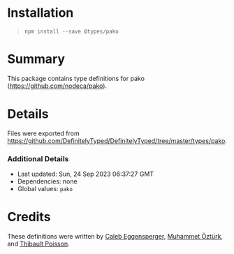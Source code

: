 # Installation
> `npm install --save @types/pako`

# Summary
This package contains type definitions for pako (https://github.com/nodeca/pako).

# Details
Files were exported from https://github.com/DefinitelyTyped/DefinitelyTyped/tree/master/types/pako.

### Additional Details
 * Last updated: Sun, 24 Sep 2023 06:37:27 GMT
 * Dependencies: none
 * Global values: `pako`

# Credits
These definitions were written by [Caleb Eggensperger](https://github.com/calebegg), [Muhammet Öztürk](https://github.com/hlthi), and [Thibault Poisson](https://github.com/OrIOg).
